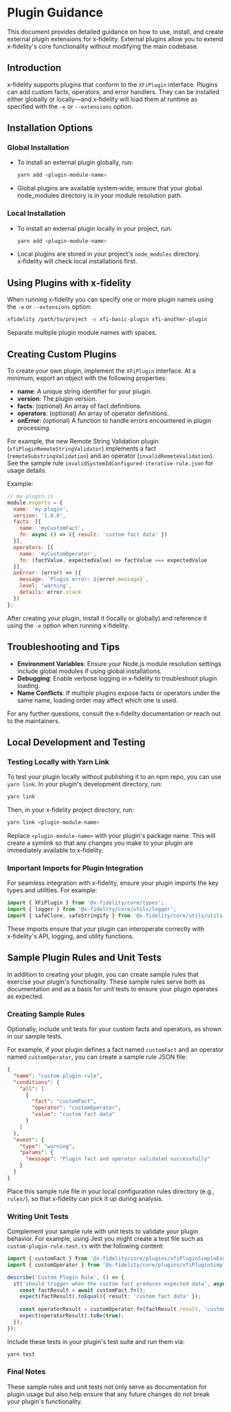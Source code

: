 # Plugin Guidance

This document provides detailed guidance on how to use, install, and create external plugin extensions for x‑fidelity. External plugins allow you to extend x‑fidelity's core functionality without modifying the main codebase.

## Introduction

x‑fidelity supports plugins that conform to the `XFiPlugin` interface. Plugins can add custom facts, operators, and error handlers. They can be installed either globally or locally—and x‑fidelity will load them at runtime as specified with the `-e` or `--extensions` option.

## Installation Options

### Global Installation

- To install an external plugin globally, run:
  ```bash
  yarn add <plugin-module-name>
  ```
- Global plugins are available system‑wide; ensure that your global node_modules directory is in your module resolution path.

### Local Installation

- To install an external plugin locally in your project, run:
  ```bash
  yarn add <plugin-module-name>
  ```
- Local plugins are stored in your project's `node_modules` directory. x‑fidelity will check local installations first.

## Using Plugins with x‑fidelity

When running x‑fidelity you can specify one or more plugin names using the `-e` or `--extensions` option:
```bash
xfidelity /path/to/project -e xfi-basic-plugin xfi-another-plugin
```
Separate multiple plugin module names with spaces.

## Creating Custom Plugins

To create your own plugin, implement the `XFiPlugin` interface. At a minimum, export an object with the following properties:

- **name**: A unique string identifier for your plugin.
- **version**: The plugin version.
- **facts**: (optional) An array of fact definitions.
- **operators**: (optional) An array of operator definitions.
- **onError**: (optional) A function to handle errors encountered in plugin processing.

For example, the new Remote String Validation plugin (`xfiPluginRemoteStringValidator`) implements a fact (`remoteSubstringValidation`) and an operator (`invalidRemoteValidation`). See the sample rule `invalidSystemIdConfigured-iterative-rule.json` for usage details.

Example:
```javascript
// my-plugin.js
module.exports = {
  name: 'my-plugin',
  version: '1.0.0',
  facts: [{
    name: 'myCustomFact',
    fn: async () => ({ result: 'custom fact data' })
  }],
  operators: [{
    name: 'myCustomOperator',
    fn: (factValue, expectedValue) => factValue === expectedValue
  }],
  onError: (error) => ({
    message: `Plugin error: ${error.message}`,
    level: 'warning',
    details: error.stack
  })
};
```
After creating your plugin, install it (locally or globally) and reference it using the `-e` option when running x‑fidelity.

## Troubleshooting and Tips

- **Environment Variables**: Ensure your Node.js module resolution settings include global modules if using global installations.
- **Debugging**: Enable verbose logging in x‑fidelity to troubleshoot plugin loading.
- **Name Conflicts**: If multiple plugins expose facts or operators under the same name, loading order may affect which one is used.

For any further questions, consult the x‑fidelity documentation or reach out to the maintainers.

## Local Development and Testing

### Testing Locally with Yarn Link

To test your plugin locally without publishing it to an npm repo, you can use `yarn link`. In your plugin's development directory, run:
```bash
yarn link
```
Then, in your x‑fidelity project directory, run:
```bash
yarn link <plugin-module-name>
```
Replace `<plugin-module-name>` with your plugin's package name. This will create a symlink so that any changes you make to your plugin are immediately available to x‑fidelity.

### Important Imports for Plugin Integration

For seamless integration with x‑fidelity, ensure your plugin imports the key types and utilities. For example:
```javascript
import { XFiPlugin } from '@x-fidelity/core/types';
import { logger } from '@x-fidelity/core/utils/logger';
import { safeClone, safeStringify } from '@x-fidelity/core/utils/utils';
```
These imports ensure that your plugin can interoperate correctly with x‑fidelity's API, logging, and utility functions.

## Sample Plugin Rules and Unit Tests

In addition to creating your plugin, you can create sample rules that exercise your plugin's functionality. These sample rules serve both as documentation and as a basis for unit tests to ensure your plugin operates as expected.

### Creating Sample Rules

Optionally, include unit tests for your custom facts and operators, as shown in our sample tests.

For example, if your plugin defines a fact named `customFact` and an operator named `customOperator`, you can create a sample rule JSON file:
```json
{
  "name": "custom-plugin-rule",
  "conditions": {
    "all": [
      {
        "fact": "customFact",
        "operator": "customOperator",
        "value": "custom fact data"
      }
    ]
  },
  "event": {
    "type": "warning",
    "params": {
      "message": "Plugin fact and operator validated successfully"
    }
  }
}
```
Place this sample rule file in your local configuration rules directory (e.g., `rules/`), so that x‑fidelity can pick it up during analysis.

### Writing Unit Tests

Complement your sample rule with unit tests to validate your plugin behavior. For example, using Jest you might create a test file such as `custom-plugin-rule.test.ts` with the following content:
```typescript
import { customFact } from '@x-fidelity/core/plugins/xfiPluginSimpleExample/facts/customFact';
import { customOperator } from '@x-fidelity/core/plugins/xfiPluginSimpleExample/operators/customOperator';

describe('Custom Plugin Rule', () => {
  it('should trigger when the custom fact produces expected data', async () => {
    const factResult = await customFact.fn();
    expect(factResult).toEqual({ result: 'custom fact data' });
    
    const operatorResult = customOperator.fn(factResult.result, 'custom fact data');
    expect(operatorResult).toBe(true);
  });
});
```
Include these tests in your plugin's test suite and run them via:
```bash
yarn test
```

### Final Notes

These sample rules and unit tests not only serve as documentation for plugin usage but also help ensure that any future changes do not break your plugin's functionality.
